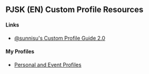 ## PJSK (EN) Custom Profile Resources


#### Links  

 * [@sunnisu's Custom Profile Guide 2.0](https://docs.google.com/document/d/1QuoVLw477ax07gcBDnvVHX4EncSNXYAl-m3w8V-2EGw/edit?usp=sharing)

#### My Profiles  

 * [Personal and Event Profiles](example_pages/example_pages.md)

